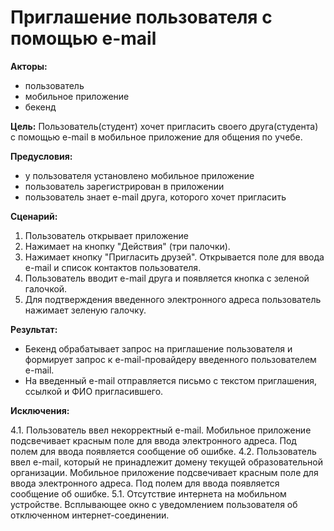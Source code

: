 # Приглашение пользователя с помощью e-mail

**Акторы:**

- пользователь
- мобильное приложение
- бекенд

**Цель:**
Пользователь(студент) хочет пригласить своего друга(студента) с помощью e-mail в мобильное приложение для общения по учебе.

**Предусловия:**
- у пользователя установлено мобильное приложение
- пользователь зарегистрирован в приложении
- пользователь знает e-mail друга, которого хочет пригласить

**Сценарий:**

1. Пользователь открывает приложение
2. Нажимает на кнопку "Действия" (три палочки).
3. Нажимает кнопку "Пригласить друзей". Открывается поле для ввода e-mail и список контактов пользователя.
4. Пользователь вводит e-mail друга и появляется кнопка с зеленой галочкой.
5. Для подтверждения введенного электронного адреса пользователь нажимает зеленую галочку.

**Результат:**

- Бекенд обрабатывает запрос на приглашение пользователя и формирует запрос к e-mail-провайдеру введенного пользователем e-mail.
- На введенный e-mail отправляется письмо с текстом приглашения, ссылкой и ФИО пригласившего.

**Исключения:**

4.1. Пользователь ввел некорректный e-mail. Мобильное приложение подсвечивает красным поле для ввода электронного адреса. Под полем для ввода появляется сообщение об ошибке.
4.2. Пользователь ввел e-mail, который не принадлежит домену текущей образовательной организации. Мобильное приложение подсвечивает красным поле для ввода электронного адреса. Под полем для ввода появляется сообщение об ошибке.
5.1. Отсутствие интернета на мобильном устройстве. Всплывающее окно с уведомлением пользователя об отключенном интернет-соединении.